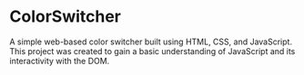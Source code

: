 # ColorSwitcher
A simple web-based color switcher built using HTML, CSS, and JavaScript. This project was created to gain a basic understanding of JavaScript and its interactivity with the DOM.

